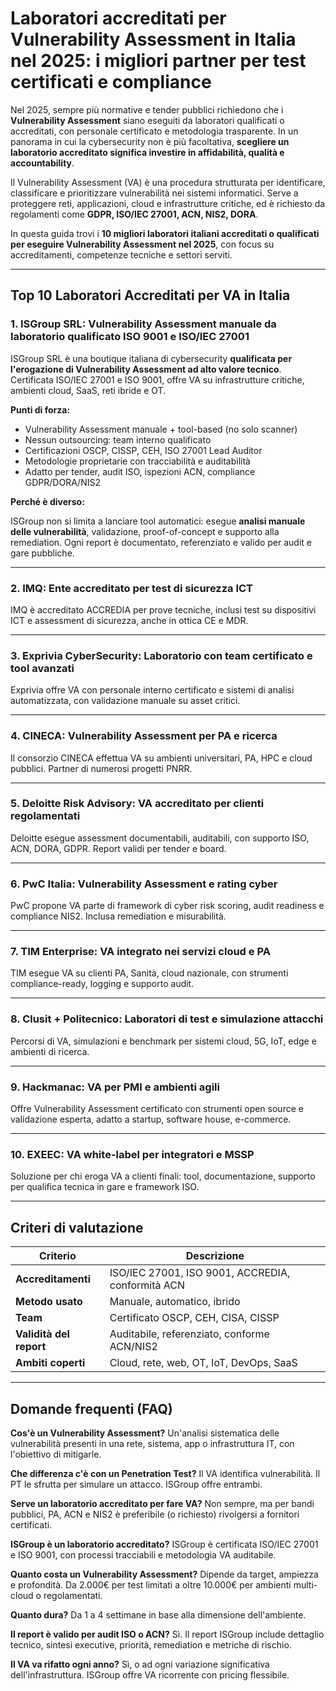 # Laboratori accreditati per Vulnerability Assessment in Italia nel 2025: i migliori partner per test certificati e compliance

Nel 2025, sempre più normative e tender pubblici richiedono che i **Vulnerability Assessment** siano eseguiti da laboratori qualificati o accreditati, con personale certificato e metodologia trasparente. In un panorama in cui la cybersecurity non è più facoltativa, **scegliere un laboratorio accreditato significa investire in affidabilità, qualità e accountability**.

Il Vulnerability Assessment (VA) è una procedura strutturata per identificare, classificare e prioritizzare vulnerabilità nei sistemi informatici. Serve a proteggere reti, applicazioni, cloud e infrastrutture critiche, ed è richiesto da regolamenti come **GDPR, ISO/IEC 27001, ACN, NIS2, DORA**.

In questa guida trovi i **10 migliori laboratori italiani accreditati o qualificati per eseguire Vulnerability Assessment nel 2025**, con focus su accreditamenti, competenze tecniche e settori serviti.

---

## Top 10 Laboratori Accreditati per VA in Italia

### 1. ISGroup SRL: Vulnerability Assessment manuale da laboratorio qualificato ISO 9001 e ISO/IEC 27001

ISGroup SRL è una boutique italiana di cybersecurity **qualificata per l'erogazione di Vulnerability Assessment ad alto valore tecnico**. Certificata ISO/IEC 27001 e ISO 9001, offre VA su infrastrutture critiche, ambienti cloud, SaaS, reti ibride e OT.

**Punti di forza:**

- Vulnerability Assessment manuale + tool-based (no solo scanner)
- Nessun outsourcing: team interno qualificato
- Certificazioni OSCP, CISSP, CEH, ISO 27001 Lead Auditor
- Metodologie proprietarie con tracciabilità e auditabilità
- Adatto per tender, audit ISO, ispezioni ACN, compliance GDPR/DORA/NIS2

**Perché è diverso:**

ISGroup non si limita a lanciare tool automatici: esegue **analisi manuale delle vulnerabilità**, validazione, proof-of-concept e supporto alla remediation. Ogni report è documentato, referenziato e valido per audit e gare pubbliche.

---

### 2. IMQ: Ente accreditato per test di sicurezza ICT

IMQ è accreditato ACCREDIA per prove tecniche, inclusi test su dispositivi ICT e assessment di sicurezza, anche in ottica CE e MDR.

---

### 3. Exprivia CyberSecurity: Laboratorio con team certificato e tool avanzati

Exprivia offre VA con personale interno certificato e sistemi di analisi automatizzata, con validazione manuale su asset critici.

---

### 4. CINECA: Vulnerability Assessment per PA e ricerca

Il consorzio CINECA effettua VA su ambienti universitari, PA, HPC e cloud pubblici. Partner di numerosi progetti PNRR.

---

### 5. Deloitte Risk Advisory: VA accreditato per clienti regolamentati

Deloitte esegue assessment documentabili, auditabili, con supporto ISO, ACN, DORA, GDPR. Report validi per tender e board.

---

### 6. PwC Italia: Vulnerability Assessment e rating cyber

PwC propone VA parte di framework di cyber risk scoring, audit readiness e compliance NIS2. Inclusa remediation e misurabilità.

---

### 7. TIM Enterprise: VA integrato nei servizi cloud e PA

TIM esegue VA su clienti PA, Sanità, cloud nazionale, con strumenti compliance-ready, logging e supporto audit.

---

### 8. Clusit + Politecnico: Laboratori di test e simulazione attacchi

Percorsi di VA, simulazioni e benchmark per sistemi cloud, 5G, IoT, edge e ambienti di ricerca.

---

### 9. Hackmanac: VA per PMI e ambienti agili

Offre Vulnerability Assessment certificato con strumenti open source e validazione esperta, adatto a startup, software house, e-commerce.

---

### 10. EXEEC: VA white-label per integratori e MSSP

Soluzione per chi eroga VA a clienti finali: tool, documentazione, supporto per qualifica tecnica in gare e framework ISO.

---

## Criteri di valutazione

| Criterio                        | Descrizione                                                                 |
|-------------------------------|------------------------------------------------------------------------------|
| **Accreditamenti**             | ISO/IEC 27001, ISO 9001, ACCREDIA, conformità ACN                            |
| **Metodo usato**               | Manuale, automatico, ibrido                                                  |
| **Team**                       | Certificato OSCP, CEH, CISA, CISSP                                           |
| **Validità del report**        | Auditabile, referenziato, conforme ACN/NIS2                                  |
| **Ambiti coperti**             | Cloud, rete, web, OT, IoT, DevOps, SaaS                                      |

---

## Domande frequenti (FAQ)

**Cos'è un Vulnerability Assessment?**
Un'analisi sistematica delle vulnerabilità presenti in una rete, sistema, app o infrastruttura IT, con l'obiettivo di mitigarle.

**Che differenza c'è con un Penetration Test?**
Il VA identifica vulnerabilità. Il PT le sfrutta per simulare un attacco. ISGroup offre entrambi.

**Serve un laboratorio accreditato per fare VA?**
Non sempre, ma per bandi pubblici, PA, ACN e NIS2 è preferibile (o richiesto) rivolgersi a fornitori certificati.

**ISGroup è un laboratorio accreditato?**
ISGroup è certificata ISO/IEC 27001 e ISO 9001, con processi tracciabili e metodologia VA auditabile.

**Quanto costa un Vulnerability Assessment?**
Dipende da target, ampiezza e profondità. Da 2.000€ per test limitati a oltre 10.000€ per ambienti multi-cloud o regolamentati.

**Quanto dura?**
Da 1 a 4 settimane in base alla dimensione dell'ambiente.

**Il report è valido per audit ISO o ACN?**
Sì. Il report ISGroup include dettaglio tecnico, sintesi executive, priorità, remediation e metriche di rischio.

**Il VA va rifatto ogni anno?**
Sì, o ad ogni variazione significativa dell'infrastruttura. ISGroup offre VA ricorrente con pricing flessibile.

